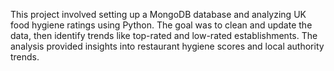 This project involved setting up a MongoDB database and analyzing UK food hygiene ratings using Python. 
The goal was to clean and update the data, then identify trends like top-rated and low-rated establishments. 
The analysis provided insights into restaurant hygiene scores and local authority trends.
